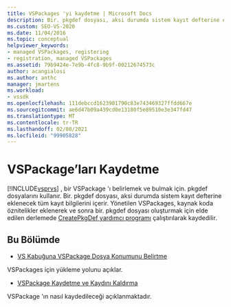 ```yaml
---
title: VSPackages 'yi kaydetme | Microsoft Docs
description: Bir. pkgdef dosyası, aksi durumda sistem kayıt defterine eklenecek bilgiler içerir. Visual Studio 'Nun VSPackage 'ı belirlemek/bulmak için. pkgdef dosyalarını nasıl kullandığını öğrenin.
ms.custom: SEO-VS-2020
ms.date: 11/04/2016
ms.topic: conceptual
helpviewer_keywords:
- managed VSPackages, registering
- registration, managed VSPackages
ms.assetid: 79b9424e-7e9b-4fc8-9b9f-00212674573c
author: acangialosi
ms.author: anthc
manager: jmartens
ms.workload:
- vssdk
ms.openlocfilehash: 111debccd1623901790c83e743469327ffdd667e
ms.sourcegitcommit: ae6d47b09a439cd0e13180f5e89510e3e347fd47
ms.translationtype: MT
ms.contentlocale: tr-TR
ms.lasthandoff: 02/08/2021
ms.locfileid: "99905828"
---
```

# <a name="registering-vspackages"></a>VSPackage’ları Kaydetme
[!INCLUDE[vsprvs](../../code-quality/includes/vsprvs_md.md)] , bir VSPackage 'ı belirlemek ve bulmak için. pkgdef dosyalarını kullanır. Bir. pkgdef dosyası, aksi durumda sistem kayıt defterine eklenecek tüm kayıt bilgilerini içerir. Yönetilen VSPackages, kaynak koda öznitelikler eklenerek ve sonra bir. pkgdef dosyası oluşturmak için elde edilen derlemede [CreatePkgDef yardımcı programı](../../extensibility/internals/createpkgdef-utility.md) çalıştırılarak kaydedilir.

## <a name="in-this-section"></a>Bu Bölümde
- [VS Kabuğuna VSPackage Dosya Konumunu Belirtme](../../extensibility/internals/specifying-vspackage-file-location-to-the-vs-shell.md)

 VSPackages için yükleme yolunu açıklar.

- [VSPackage Kaydetme ve Kaydını Kaldırma](../../extensibility/registering-and-unregistering-vspackages.md)

 VSPackage 'ın nasıl kaydedileceği açıklanmaktadır.
